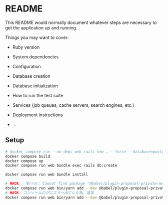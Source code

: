 # README

This README would normally document whatever steps are necessary to get the
application up and running.

Things you may want to cover:

* Ruby version

* System dependencies

* Configuration

* Database creation

* Database initialization

* How to run the test suite

* Services (job queues, cache servers, search engines, etc.)

* Deployment instructions

* ...

## Setup
```sh
# docker compose run --no-deps web rails new . --force --database=postgresql --skip-action-mailbox --skip-action-text --skip-action-cable
docker compose build
docker compose up
docker compose run web bundle exec rails db:create

docker compose run web bundle install

# HACK: 「Error: Cannot find package '@babel/plugin-proposal-private-methods' imported from /myapp/babel-virtual-resolve-base.js」になっており、link_to method: deleteが効かなかった為、追加
docker compose run web bin/yarn add --dev @babel/plugin-proposal-private-methods
# HACK: コンソールログにエラー出ていた為、追加
docker compose run web bin/yarn add --dev @babel/plugin-proposal-private-property-in-object
```
